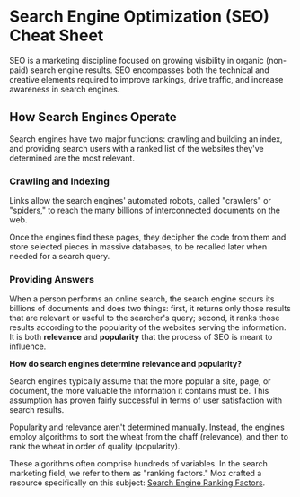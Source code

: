 # Search Engine Optimization (SEO) Cheat Sheet

SEO is a marketing discipline focused on growing visibility in organic (non-paid) search engine results.  SEO
encompasses both the technical and creative elements required to improve rankings, drive traffic, and increase
awareness in search engines.

## How Search Engines Operate

Search engines have two major functions: crawling and building an index, and providing search users with a ranked list
of the websites they've determined are the most relevant.

### Crawling and Indexing

Links allow the search engines' automated robots, called "crawlers" or "spiders," to reach the many billions of
interconnected documents on the web.

Once the engines find these pages, they decipher the code from them and store selected pieces in massive databases, to
be recalled later when needed for a search query.

### Providing Answers

When a person performs an online search, the search engine scours its billions of documents and does two things:
first, it returns only those results that are relevant or useful to the searcher's query; second, it ranks those
results according to the popularity of the websites serving the information.  It is both **relevance** and
**popularity** that the process of SEO is meant to influence.

**How do search engines determine relevance and popularity?**

Search engines typically assume that the more popular a site, page, or document, the more valuable the information it
contains must be.  This assumption has proven fairly successful in terms of user satisfaction with search results.

Popularity and relevance aren't determined manually.  Instead, the engines employ algorithms to sort the wheat from
the chaff (relevance), and then to rank the wheat in order of quality (popularity).

These algorithms often comprise hundreds of variables.  In the search marketing field, we refer to them as
"ranking factors."  Moz crafted a resource specifically on this subject:
[Search Engine Ranking Factors](https://moz.com/search-ranking-factors).
